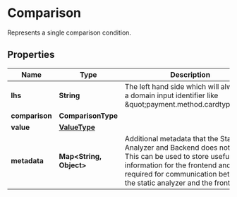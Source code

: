 

# Comparison

Represents a single comparison condition.

## Properties

| Name | Type | Description | Notes |
|------------ | ------------- | ------------- | -------------|
|**lhs** | **String** | The left hand side which will always be a domain input identifier like \&quot;payment.method.cardtype\&quot; |  |
|**comparison** | **ComparisonType** |  |  |
|**value** | [**ValueType**](ValueType.md) |  |  |
|**metadata** | **Map&lt;String, Object&gt;** | Additional metadata that the Static Analyzer and Backend does not touch. This can be used to store useful information for the frontend and is required for communication between the static analyzer and the frontend. |  |



